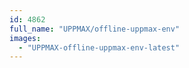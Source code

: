 ```yaml
---
id: 4862
full_name: "UPPMAX/offline-uppmax-env"
images: 
  - "UPPMAX-offline-uppmax-env-latest"
---
```

